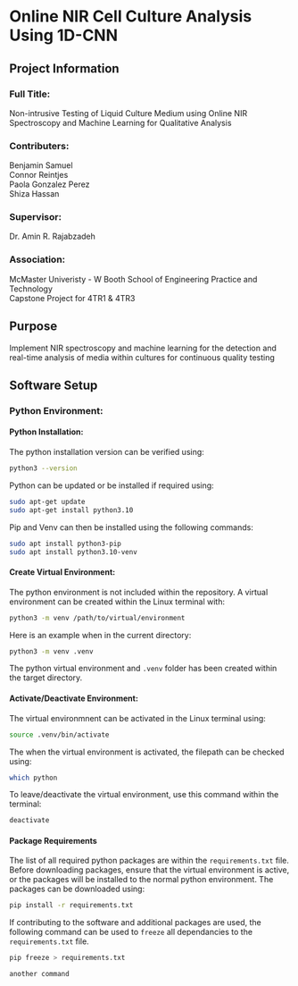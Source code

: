 # Online NIR Cell Culture Analysis Using 1D-CNN

## Project Information
### Full Title:
Non-intrusive Testing of Liquid Culture Medium using Online NIR Spectroscopy and Machine Learning for Qualitative Analysis

### Contributers:
Benjamin Samuel\
Connor Reintjes\
Paola Gonzalez Perez\
Shiza Hassan

### Supervisor:
Dr. Amin R. Rajabzadeh

### Association:
McMaster Univeristy - W Booth School of Engineering Practice and Technology\
Capstone Project for 4TR1 & 4TR3

## Purpose
Implement  NIR spectroscopy and machine learning for the detection and real-time analysis of media within cultures for continuous quality testing

## Software Setup
### Python Environment:
#### Python Installation:
The python installation version can be verified using:
```bash
python3 --version
```
Python can be updated or be installed if required using:
```bash
sudo apt-get update
sudo apt-get install python3.10
```
Pip and Venv can then be installed using the following commands:
```bash
sudo apt install python3-pip
sudo apt install python3.10-venv
```
#### Create Virtual Environment:
The python environment is not included within the repository. A virtual environment can be created within the Linux terminal with:
```bash
python3 -m venv /path/to/virtual/environment
```
Here is an example when in the current directory:
```bash
python3 -m venv .venv
```
The python virtual environment and `.venv` folder has been created within the target directory. 
#### Activate/Deactivate Environment:
The virtual environmnent can be activated in the Linux terminal using:
```bash
source .venv/bin/activate
```
The when the virtual environment is activated, the filepath can be checked using:
```bash
which python 
```
To leave/deactivate the virtual environment, use this command within the terminal:
```bash
deactivate
```
#### Package Requirements
The list of all required python packages are within the `requirements.txt` file. Before downloading packages, ensure that the virtual environment is active, or the packages will be installed to the normal python environment. The packages can be downloaded using:
```bash
pip install -r requirements.txt
```
If contributing to the software and additional packages are used, the following command can be used to `freeze` all dependancies to the `requirements.txt` file.
```bash
pip freeze > requirements.txt
```
```
another command
```
